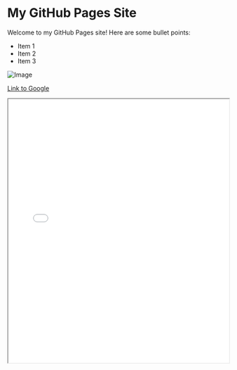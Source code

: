 # My GitHub Pages Site

Welcome to my GitHub Pages site! Here are some bullet points:

- Item 1
- Item 2
- Item 3

![Image](path-to-image.png)

[Link to Google](https://www.google.com)

<iframe src="[https://ksemiu.github.io/my-portfolio/Churn Analysis Presentation - April 17, 2023.pdf](https://github.com/ksemiu/ksemiu.github.io/blob/main/Churn%20Analysis%20Presentation%20-%20April%2017%2C%202023.pdf)https://github.com/ksemiu/ksemiu.github.io/blob/main/Churn%20Analysis%20Presentation%20-%20April%2017%2C%202023.pdf" width="100%" height="600px"></iframe>
